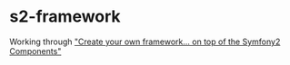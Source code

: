 s2-framework
============

Working through ["Create your own framework... on top of the Symfony2 Components"](http://fabien.potencier.org/article/50/create-your-own-framework-on-top-of-the-symfony2-components-part-1)
